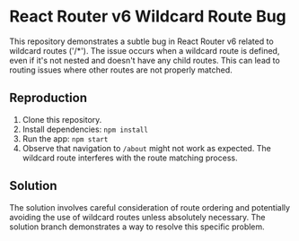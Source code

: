 # React Router v6 Wildcard Route Bug

This repository demonstrates a subtle bug in React Router v6 related to wildcard routes ('/*').  The issue occurs when a wildcard route is defined, even if it's not nested and doesn't have any child routes. This can lead to routing issues where other routes are not properly matched.

## Reproduction

1. Clone this repository.
2. Install dependencies: `npm install`
3. Run the app: `npm start`
4. Observe that navigation to `/about` might not work as expected.  The wildcard route interferes with the route matching process.

## Solution

The solution involves careful consideration of route ordering and potentially avoiding the use of wildcard routes unless absolutely necessary.  The solution branch demonstrates a way to resolve this specific problem.